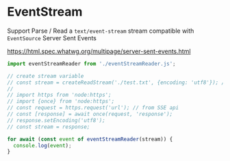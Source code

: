 # EventStream

Support Parse / Read a `text/event-stream` stream compatible with `EventSource` Server Sent Events

https://html.spec.whatwg.org/multipage/server-sent-events.html

```js
import eventStreamReader from './eventStreamReader.js';

// create stream variable
// const stream = createReadStream('./test.txt', {encoding: 'utf8'}); // from file
//
// import https from 'node:https';
// import {once} from 'node:https';
// const request = https.request('url'); // from SSE api
// const [response] = await once(request, 'response');
// response.setEncoding('utf8');
// const stream = response;

for await (const event of eventStreamReader(stream)) {
  console.log(event);
}
```
